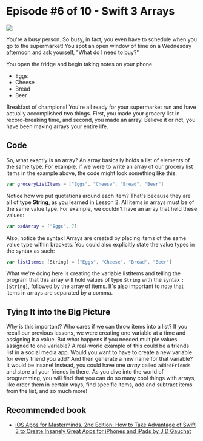 # Episode #6 of 10 - Swift 3 Arrays

![](https://4cawmi2va33i3w6dek1d7y1m-wpengine.netdna-ssl.com/wp-content/uploads/2017/06/6-4.jpg)

You're a busy person. So busy, in fact, you even have to schedule when you go to the supermarket! You spot an open window of time on a Wednesday afternoon and ask yourself, "What do I need to buy?"

You open the fridge and begin taking notes on your phone.

- Eggs
- Cheese
- Bread
- Beer

Breakfast of champions! You're all ready for your supermarket run and have actually accomplished two things. First, you made your grocery list in record-breaking time, and second, you made an array! Believe it or not, you have been making arrays your entire life.

## Code

So, what exactly is an array? An array basically holds a list of elements of the same type. For example, if we were to write an array of our grocery list items in the example above, the code might look something like this:

```swift
var groceryListItems = ["Eggs", "Cheese", "Bread", "Beer"]
```

Notice how we put quotations around each item? That's because they are all of type **String**, as you learned in Lesson 2. All items in arrays must be of the same value type. For example, we couldn't have an array that held these values:

```swift
var badArray = ["Eggs", 7]
```

Also, notice the syntax! Arrays are created by placing items of the same value type within brackets. You could also explicitly state the value types in the syntax as such:

```swift
var listItems: [String] = ["Eggs", "Cheese", "Bread", "Beer"]
```

What we're doing here is creating the variable listItems and telling the program that this array will hold values of type `String` with the syntax `: [String]`, followed by the array of items. It's also important to note that items in arrays are separated by a comma.

## Tying It into the Big Picture

Why is this important? Who cares if we can throw items into a list? If you recall our previous lessons, we were creating one variable at a time and assigning it a value. But what happens if you needed multiple values assigned to one variable? A real-world example of this could be a friends list in a social media app. Would you want to have to create a new variable for every friend you add? And then generate a new name for that variable? It would be insane! Instead, you could have one *array* called `addedFriends` and store all your friends in there. As you dive into the world of programming, you will find that you can do so many cool things with arrays, like order them in certain ways, find specific items, add and subtract items from the list, and so much more!

## Recommended book

- [iOS Apps for Masterminds, 2nd Edition: How to Take Advantage of Swift 3 to Create Insanely Great Apps for iPhones and iPads by J D Gauchat](https://www.amazon.com/gp/product/1537517880/ref=as_li_qf_sp_asin_il_tl?ie=UTF8&tag=highbrow01-20&camp=1789&creative=9325&linkCode=as2&creativeASIN=1537517880&linkId=44943c815a6312916d09fe59436b9f58)
